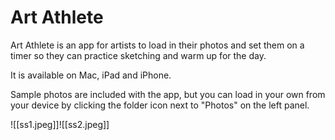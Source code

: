 # Art Athlete

Art Athlete is an app for artists to load in their photos and set them on a timer so they can practice sketching and warm up for the day.

It is available on Mac, iPad and iPhone.

Sample photos are included with the app, but you can load in your own from your device by clicking the folder icon next to "Photos" on the left panel.


![[ss1.jpeg]]![[ss2.jpeg]]